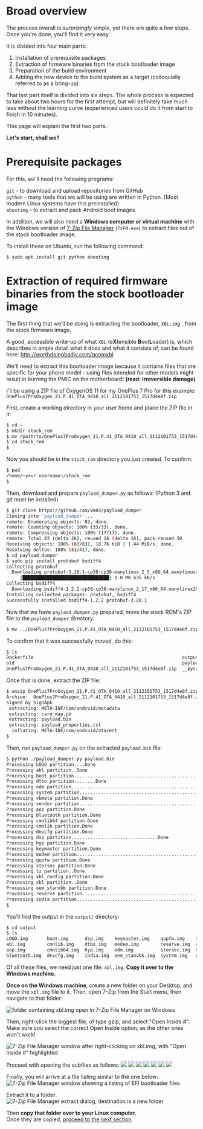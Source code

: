 # Broad overview

The process overall is *surprisingly* simple, yet there are quite a few steps. Once you're done, you'll find it very easy.

It is divided into four main parts:
1. Installation of prerequisite packages
2. Extraction of firmware binaries from the stock bootloader image
3. Preparation of the build environment
4. Adding the new device to the build system as a target (colloquially referred to as a bring-up)

That last part itself is divided into six steps.
The whole process is expected to take about two hours for the first attempt, but will definitely take much less without the learning curve (experienced users could do it from start to finish in 10 minutes).

This page will explain the first two parts.

**Let's start, shall we?**

# Prerequisite packages

For this, we'll need the following programs:

`git` - to download and upload repositories from GitHub  
`python` - many tools that we will be using are written in Python. (Most modern Linux systems have this preinstalled)  
`abootimg` - to extract and pack Android boot images.

In addition, we will also need a **Windows computer or virtual machine** with the Windows version of [7-Zip File Manager](http://7-zip.org/download.html) (`7zFM.exe`) to extract files out of the stock bootloader image.

To install these on Ubuntu, run the following command:   
```
$ sudo apt install git python abootimg
```

# Extraction of required firmware binaries from the stock bootloader image

The first thing that we'll be doing is extracting the bootloader, `XBL.img` , from the stock firmware image. 

A good, accessible write-up of what `XBL` (e**X**tensible **B**oot**L**oader) is, which describes in ample detail what it does and what it consists of, can be found here: http://worthdoingbadly.com/qcomxbl   

We'll need to extract this bootloader image because it contains files that are specific for your phone model - using files intended for other models might result in burning the PMIC on the motherboard! **(read: irreversible damage)**

I'll be using a ZIP file of OxygenOS 11 for my OnePlus 7 Pro for this example: `OnePlus7ProOxygen_21.P.41_OTA_0410_all_2112101753_1517d4e8f.zip`

First, create a working directory in your user home and place the ZIP file in it:
```bash
$ cd ~
$ mkdir stock_rom
$ mv /path/to/OnePlus7ProOxygen_21.P.41_OTA_0410_all_2112101753_1517d4e8f.zip stock_rom
$ cd stock_rom
$
```

Now you should be in the `stock_rom` directory you just created. To confirm:

```bash
$ pwd 
/home/<your username>/stock_rom
$
```

Then, download and prepare `payload_dumper.py` as follows: (Python 3 and git must be installed)
```bash
$ git clone https://github.com/vm03/payload_dumper
Cloning into 'payload_dumper'...
remote: Enumerating objects: 83, done.
remote: Counting objects: 100% (33/33), done.
remote: Compressing objects: 100% (17/17), done.
remote: Total 83 (delta 26), reused 16 (delta 16), pack-reused 50
Receiving objects: 100% (83/83), 18.76 KiB | 1.44 MiB/s, done.
Resolving deltas: 100% (41/41), done.
$ cd payload_dumper
$ sudo pip install protobuf bsdiff4
Collecting protobuf
  Downloading protobuf-3.20.1-cp38-cp38-manylinux_2_5_x86_64.manylinux1_x86_64.whl (1.0 MB)
     |████████████████████████████████| 1.0 MB 635 kB/s
Collecting bsdiff4
  Downloading bsdiff4-1.2.2-cp38-cp38-manylinux_2_17_x86_64.manylinux2014_x86_64.whl (31 kB)
Installing collected packages: protobuf, bsdiff4
Successfully installed bsdiff4-1.2.2 protobuf-3.20.1
```

Now that we have `payload_dumper.py` prepared, move the stock ROM's ZIP file to the `payload_dumper` directory:

```bash
$ mv ../OnePlus7ProOxygen_21.P.41_OTA_0410_all_2112101753_1517d4e8f.zip ./
```

To confirm that it was successfully moved, do this: 
```bash
$ ls
Dockerfile                                                       output             README.md
old                                                              payload_dumper.py  requirements.txt
OnePlus7ProOxygen_21.P.41_OTA_0410_all_2112101753_1517d4e8f.zip  __pycache__        update_metadata_pb2.py
```
Once that is done, extract the ZIP file:
```bash
$ unzip OnePlus7ProOxygen_21.P.41_OTA_0410_all_2112101753_1517d4e8f.zip
Archive:  OnePlus7ProOxygen_21.P.41_OTA_0410_all_2112101753_1517d4e8f.zip
signed by SignApk
 extracting: META-INF/com/android/metadata
 extracting: care_map.pb
 extracting: payload.bin
 extracting: payload_properties.txt
  inflating: META-INF/com/android/otacert
$
```

Then, run `payload_dumper.py` on the extracted `payload.bin` file:

```bash
$ python ./payload_dumper.py payload.bin
Processing LOGO partition....Done
Processing abl partition..Done
Processing boot partition................................................Done
Processing dtbo partition........Done
Processing odm partition..................................................Done
Processing system partition........................................................................................................................................................................................................................................................................................................................................................................................................................................................................................................................................................................................................................................................................................................................................................................................................................................................................................................................................................................................................................................................................................................................................................................................................................................................................................................................................................................................................................................................................................................................................................................................................................................................................................................................................................................................................Done
Processing vbmeta partition.Done
Processing vendor partition................................................................................................................................................................................................................................................................................................................................................................................................................................................................................................................................Done
Processing aop partition.Done
Processing bluetooth partition.Done
Processing cmnlib64 partition.Done
Processing cmnlib partition.Done
Processing devcfg partition.Done
Processing dsp partition................................Done
Processing hyp partition.Done
Processing keymaster partition.Done
Processing modem partition..................................................................................Done
Processing qupfw partition.Done
Processing storsec partition.Done
Processing tz partition..Done
Processing xbl_config partition.Done
Processing xbl partition..Done
Processing oem_stanvbk partition.Done
Processing reserve partition........................................................................................................................................................................................................................................................................................................Done
Processing india partition....................................................................................................................................................................Done
$
```

You'll find the output in the `output/` directory:
```bash
$ cd output
$ ls
LOGO.img       boot.img      dsp.img    keymaster.img    qupfw.img    tz.img      xbl_config.img
abl.img        cmnlib.img    dtbo.img   modem.img        reserve.img  vbmeta.img
aop.img        cmnlib64.img  hyp.img    odm.img          storsec.img  vendor.img
bluetooth.img  devcfg.img    india.img  oem_stanvbk.img  system.img   xbl.img
```

Of all these files, we need just one file: `xbl.img`. **Copy it over to the Windows machine.**

**Once on the Windows machine**, create a new folder on your Desktop, and move the `xbl.img` file to it. 
Then, open 7-Zip from the Start menu, then navigate to that folder:  

![folder containing xbl.img open in 7-Zip File Manager on Windows](/img/0.png)

Then, right-click the biggest file, of type gzip, and select "Open Inside #". Make sure you select the correct Open Inside option, as the other ones won't work!  

![7-Zip File Manager window after right-clicking on xbl.img, with "Open Inside #" highlighted](/img/1.png)

Proceed with opening the subfiles as follows:
![](/img/2.png)
![](/img/3.png)
![](/img/4.png)
![](/img/5.png)
![](/img/6.png)
![](/img/7.png)
![](/img/8.png)
  
Finally, you will arrive at a file listing similar to the one below:
![7-Zip File Manager window showing a listing of EFI bootloader files](/img/9_final.png)

Extract it to a folder:
![7-Zip File Manager extract dialog, destination is a new folder](/img/10.png)

Then **copy that folder over to your Linux computer.**  
Once they are copied, [proceed to the next section](2_Build_environment_setup.md).


